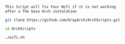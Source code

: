 ```css
This Script will fix Your Wifi if it is not working
after a The base Arch instalation
```
```bash
git clone https://github.com/GrayArch/ArchScripts.git
```
```bash
cd ArchScripts
```
```bash
./wifi.sh
```